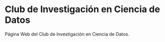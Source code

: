 # Club de Investigación en Ciencia de Datos
Página Web del Club de Investigación en Ciencia de Datos.
